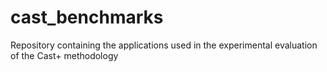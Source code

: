 # cast_benchmarks
Repository containing the applications used in the experimental evaluation of the Cast+ methodology
